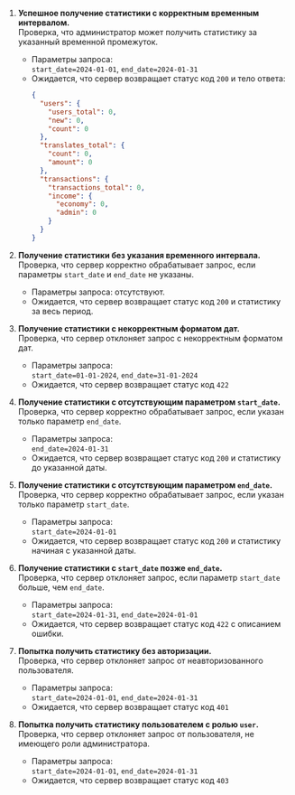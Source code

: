 1. **Успешное получение статистики с корректным временным интервалом.**  
   Проверка, что администратор может получить статистику за указанный временной промежуток.  
   - Параметры запроса:  
     `start_date=2024-01-01`, `end_date=2024-01-31`  
   - Ожидается, что сервер возвращает статус код `200` и тело ответа:  
     ```json
     {
       "users": {
         "users_total": 0,
         "new": 0,
         "count": 0
       },
       "translates_total": {
         "count": 0,
         "amount": 0
       },
       "transactions": {
         "transactions_total": 0,
         "income": {
           "economy": 0,
           "admin": 0
         }
       }
     }
     ```

2. **Получение статистики без указания временного интервала.**  
   Проверка, что сервер корректно обрабатывает запрос, если параметры `start_date` и `end_date` не указаны.  
   - Параметры запроса: отсутствуют.  
   - Ожидается, что сервер возвращает статус код `200` и статистику за весь период.

3. **Получение статистики с некорректным форматом дат.**  
   Проверка, что сервер отклоняет запрос с некорректным форматом дат.  
   - Параметры запроса:  
     `start_date=01-01-2024`, `end_date=31-01-2024`  
   - Ожидается, что сервер возвращает статус код `422` 

4. **Получение статистики с отсутствующим параметром `start_date`.**  
   Проверка, что сервер корректно обрабатывает запрос, если указан только параметр `end_date`.  
   - Параметры запроса:  
     `end_date=2024-01-31`  
   - Ожидается, что сервер возвращает статус код `200` и статистику до указанной даты.

5. **Получение статистики с отсутствующим параметром `end_date`.**  
   Проверка, что сервер корректно обрабатывает запрос, если указан только параметр `start_date`.  
   - Параметры запроса:  
     `start_date=2024-01-01`  
   - Ожидается, что сервер возвращает статус код `200` и статистику начиная с указанной даты.

6. **Получение статистики с `start_date` позже `end_date`.**  
   Проверка, что сервер отклоняет запрос, если параметр `start_date` больше, чем `end_date`.  
   - Параметры запроса:  
     `start_date=2024-01-31`, `end_date=2024-01-01`  
   - Ожидается, что сервер возвращает статус код `422` с описанием ошибки.

7. **Попытка получить статистику без авторизации.**  
   Проверка, что сервер отклоняет запрос от неавторизованного пользователя.  
   - Параметры запроса:  
     `start_date=2024-01-01`, `end_date=2024-01-31`  
   - Ожидается, что сервер возвращает статус код `401`

8. **Попытка получить статистику пользователем с ролью `user`.**  
   Проверка, что сервер отклоняет запрос от пользователя, не имеющего роли администратора.  
   - Параметры запроса:  
     `start_date=2024-01-01`, `end_date=2024-01-31`  
   - Ожидается, что сервер возвращает статус код `403`